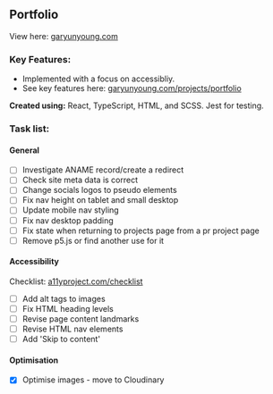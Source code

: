 ## Portfolio

View here: [garyunyoung.com](https://www.garyunyoung.com)

### Key Features:

- Implemented with a focus on accessibliy.
- See key features here: [garyunyoung.com/projects/portfolio](https://www.garyunyoung.com/projects/portfolio)

**Created using:** React, TypeScript, HTML, and SCSS. Jest for testing.

### Task list:

#### General

- [ ] Investigate ANAME record/create a redirect
- [ ] Check site meta data is correct
- [ ] Change socials logos to pseudo elements
- [ ] Fix nav height on tablet and small desktop
- [ ] Update mobile nav styling
- [ ] Fix nav desktop padding
- [ ] Fix state when returning to projects page from a pr project page
- [ ] Remove p5.js or find another use for it

#### Accessibility

Checklist: [a11yproject.com/checklist](https://www.a11yproject.com/checklist/)

- [ ] Add alt tags to images
- [ ] Fix HTML heading levels
- [ ] Revise page content landmarks
- [ ] Revise HTML nav elements
- [ ] Add 'Skip to content'

#### Optimisation

- [x] Optimise images - move to Cloudinary
